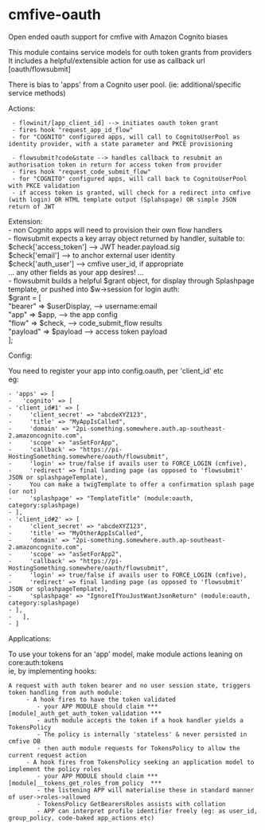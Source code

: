 # cmfive-oauth     
Open ended oauth support for cmfive with Amazon Cognito biases     
     
This module contains service models for outh token grants from providers     
It includes a helpful/extensible action for use as callback url [oauth/flowsubmit]     
     
There is bias to 'apps' from a Cognito user pool. (ie: additional/specific service methods)     
   
Actions:

     - flowinit/[app_client_id] --> initiates oauth token grant   
     - fires hook "request_app_id_flow"   
     - for "COGNITO" configured apps, will call to CognitoUserPool as identity provider, with a state parameter and PKCE provisioning   
   
     - flowsubmit?code&state --> handles callback to resubmit an authorisation token in return for access token from provider   
     - fires hook "request_code_submit_flow"   
     - for "COGNITO" configured apps, will call back to CognitoUserPool with PKCE validation   
     - if access token is granted, will check for a redirect into cmfive (with login) OR HTML template output (Splahspage) OR simple JSON return of JWT   
   
Extension:   
     - non Cognito apps will need to provision their own flow handlers   
     - flowsubmit expects a key array object returned by handler, suitable to:     
         $check['access_token'] --> JWT header.payload.sig     
         $check['email'] --> to anchor external user identity     
         $check['auth_user'] --> cmfive user_id, if appropriate     
         ... any other fields as your app desires! ...     
     - flowsubmit builds a helpful $grant object, for display through Splashpage template, or pushed into $w->session for login auth:   
         $grant =                 [     
                "bearer" => $userDisplay, --> username:email       
                "app" => $app, --> the app config     
                "flow" => $check, --> code_submit_flow results     
                "payload" => $payload --> access token payload     
            ];   
   
   
 Config:   
   
You need to register your app into config.oauth, per 'client_id' etc       
eg:

    - 'apps' => [     
    -   'cognito' => [     
    - 'client_id#1' => [   
    -     'client_secret' => "abcdeXYZ123",   
    -     'title' => "MyAppIsCalled",   
    -     'domain' => "2pi-something.somewhere.auth.ap-southeast-2.amazoncognito.com",   
    -     'scope' => "asSetForApp",   
    -     'callback' => "https://pi-HostingSomething.somewhere/oauth/flowsubmit",   
    -     'login' => true/false if avails user to FORCE_LOGIN (cmfive),   
    -     'redirect' => final landing page (as opposed to 'flowsubmit' JSON or splashpageTemplate),   
    -     You can make a twigTemplate to offer a confirmation splash page (or not)     
    -     'splashpage' => "TemplateTitle" (module:oauth, category:splashpage)   
    - ],   
    - 'client_id#2' => [   
    -     'client_secret' => "abcdeXYZ123",   
    -     'title' => "MyOtherAppIsCalled",   
    -     'domain' => "2pi-something.somewhere.auth.ap-southeast-2.amazoncognito.com",   
    -     'scope' => "asSetForApp2",   
    -     'callback' => "https://pi-HostingSomething.somewhere/oauth/flowsubmit",   
    -     'login' => true/false if avails user to FORCE_LOGIN (cmfive),   
    -     'redirect' => final landing page (as opposed to 'flowsubmit' JSON or splashpageTemplate),   
    -     'splashpage' => "IgnoreIfYouJustWantJsonReturn" (module:oauth, category:splashpage)   
    - ],   
    -   ],     
    - ]     
     
     


Applications:

To use your tokens for an 'app' model, make module actions leaning on core:auth:tokens     
ie, by implementing hooks:     
    
    A request with auth token bearer and no user session state, triggers token handling from auth module:     
         - A hook fires to have the token validated      
            - your APP MODULE should claim *** [module]_auth_get_auth_token_validation ***     
            - auth module accepts the token if a hook handler yields a TokensPolicy     
            - The policy is internally 'stateless' & never persisted in cmfive DB     
            - then auth module requests for TokensPolicy to allow the current request action     
         - A hook fires from TokensPolicy seeking an application model to implement the policy roles     
            - your APP MODULE should claim *** [module]__tokens_get_roles_from_policy  ***     
            - the listening APP will materialise these in standard manner of user->roles->allowed     
            - TokensPolicy GetBearersRoles assists with collation     
            - APP can interpret profile identifier freely (eg: as user_id, group_policy, code-baked app_actions etc)     
    
         
     
